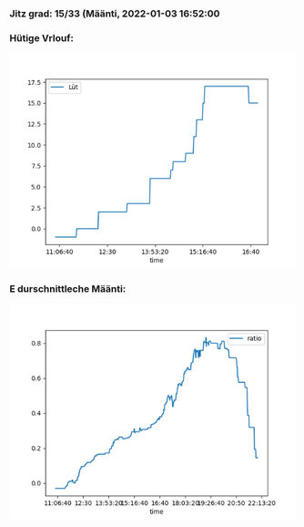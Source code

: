 ### Jitz grad: 15/33 (Määnti, 2022-01-03 16:52:00

### Hütige Vrlouf:
![Graph](Today.png)

### E durschnittleche Määnti:
![Graph](Määnti.png)